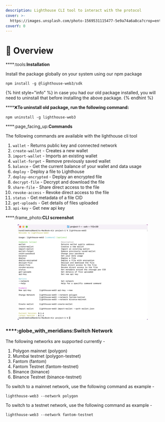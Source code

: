 ```yaml
---
description: Lighthouse CLI tool to interact with the protocol
cover: >-
  https://images.unsplash.com/photo-1569531115477-5e9a74a6a8ca?crop=entropy&cs=tinysrgb&fm=jpg&ixid=MnwxOTcwMjR8MHwxfHNlYXJjaHwzfHxvdmVydmlld3xlbnwwfHx8fDE2NjMwNzI2MTQ&ixlib=rb-1.2.1&q=80
coverY: 0
---
```


# 📃 Overview

****:tools:**Installation**

Install the package globally on your system using our npm package

```
npm install -g @lighthouse-web3/sdk
```

{% hint style="info" %}
in case you had our old package installed, you will need to uninstall that before installing the above package.&#x20;
{% endhint %}

****:x:**To uninstall old package, run the following command:**

```
npm uninstall -g lighthouse-web3
```

****:page\_facing\_up:**Commands**

The following commands are available with the lighthouse cli tool

1. `wallet` - Returns public key and connected network
2. `create-wallet` - Creates a new wallet
3. `import-wallet` - Imports an existing wallet
4. `wallet-forget` - Remove previously saved wallet
5. `balance` - Get the current balance of your wallet and data usage
6. `deploy` - Deploy a file to Lighthouse
7. `deploy-encrypted` - Deplpy an encrypted file
8. `decrypt-file` - Decrypt and download the file
9. `share-file` - Share direct access to the file
10. `revoke-access` - Revoke direct access to the file
11. `status` - Get metadata of a file CID
12. `get-uploads` - Get details of files uploaded
13. `api-key` - Get new api key



****:frame\_photo:**CLI screenshot**&#x20;

<figure><img src="../.gitbook/assets/Screenshot 2022-09-13 at 6.16.15 PM.png" alt=""><figcaption></figcaption></figure>

### ****:globe\_with\_meridians:**Switch Network**

The following networks are supported currently -&#x20;

1. Polygon mainnet (polygon)
2. Mumbai testnet (polygon-testnet)
3. Fantom (fantom)
4. Fantom Testnet (fantom-testnet)
5. Binance (binance)
6. Binance Testnet (binance-testnet)

To switch to a mainnet network, use the following command as example -&#x20;

```
lighthouse-web3 --network polygon
```

To switch to a testnet network, use the following command as example -&#x20;

```
lighthouse-web3 --network fantom-testnet
```
